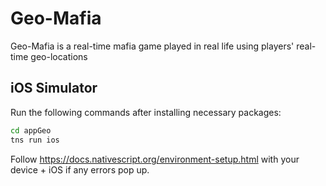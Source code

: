 # Geo-Mafia
Geo-Mafia is a real-time mafia game played in real life using players' real-time geo-locations

## iOS Simulator
Run the following commands after installing necessary packages:
```bash
cd appGeo
tns run ios
```
Follow https://docs.nativescript.org/environment-setup.html with your device + iOS if any errors pop up.
